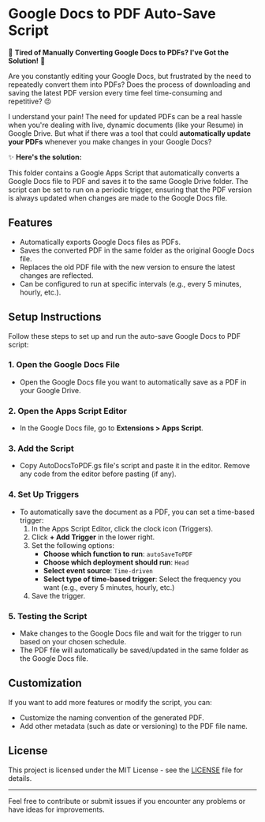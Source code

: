 # Google Docs to PDF Auto-Save Script

🌟 **Tired of Manually Converting Google Docs to PDFs? I've Got the Solution!** 🌟

Are you constantly editing your Google Docs, but frustrated by the need to repeatedly convert them into PDFs? Does the process of downloading and saving the latest PDF version every time feel time-consuming and repetitive? 😣

I understand your pain! The need for updated PDFs can be a real hassle when you're dealing with live, dynamic documents (like your Resume) in Google Drive. But what if there was a tool that could **automatically update your PDFs** whenever you make changes in your Google Docs?

✨ **Here's the solution:**

This folder contains a Google Apps Script that automatically converts a Google Docs file to PDF and saves it to the same Google Drive folder. The script can be set to run on a periodic trigger, ensuring that the PDF version is always updated when changes are made to the Google Docs file.

## Features

- Automatically exports Google Docs files as PDFs.
- Saves the converted PDF in the same folder as the original Google Docs file.
- Replaces the old PDF file with the new version to ensure the latest changes are reflected.
- Can be configured to run at specific intervals (e.g., every 5 minutes, hourly, etc.).

## Setup Instructions

Follow these steps to set up and run the auto-save Google Docs to PDF script:

### 1. Open the Google Docs File
- Open the Google Docs file you want to automatically save as a PDF in your Google Drive.

### 2. Open the Apps Script Editor
- In the Google Docs file, go to **Extensions > Apps Script**.

### 3. Add the Script
- Copy AutoDocsToPDF.gs file's script and paste it in the editor. Remove any code from the editor before pasting (if any).

### 4. Set Up Triggers
- To automatically save the document as a PDF, you can set a time-based trigger:
  1. In the Apps Script Editor, click the clock icon (Triggers).
  2. Click **+ Add Trigger** in the lower right.
  3. Set the following options:
     - **Choose which function to run**: `autoSaveToPDF`
     - **Choose which deployment should run**: `Head`
     - **Select event source**: `Time-driven`
     - **Select type of time-based trigger**: Select the frequency you want (e.g., every 5 minutes, hourly, etc.)
  4. Save the trigger.

### 5. Testing the Script
- Make changes to the Google Docs file and wait for the trigger to run based on your chosen schedule.
- The PDF file will automatically be saved/updated in the same folder as the Google Docs file.

## Customization

If you want to add more features or modify the script, you can:
- Customize the naming convention of the generated PDF.
- Add other metadata (such as date or versioning) to the PDF file name.

## License

This project is licensed under the MIT License - see the [LICENSE](LICENSE) file for details.

---

Feel free to contribute or submit issues if you encounter any problems or have ideas for improvements.
